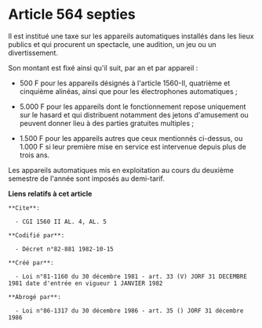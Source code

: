 # Article 564 septies

Il est institué une taxe sur les appareils automatiques installés dans les lieux publics et qui procurent un spectacle, une
audition, un jeu ou un divertissement.

Son montant est fixé ainsi qu'il suit, par an et par appareil :

- 500 F pour les appareils désignés à l'article 1560-II, quatrième et cinquième alinéas, ainsi que pour les électrophones
automatiques ;

- 5.000 F pour les appareils dont le fonctionnement repose uniquement sur le hasard et qui distribuent notamment des jetons
d'amusement ou peuvent donner lieu à des parties gratuites multiples ;

- 1.500 F pour les appareils autres que ceux mentionnés ci-dessus, ou 1.000 F si leur première mise en service est intervenue
depuis plus de trois ans.

Les appareils automatiques mis en exploitation au cours du deuxième semestre de l'année sont imposés au demi-tarif.

**Liens relatifs à cet article**

	**Cite**:

	  - CGI 1560 II AL. 4, AL. 5

	**Codifié par**:

	  - Décret n°82-881 1982-10-15

	**Créé par**:

	  - Loi n°81-1160 du 30 décembre 1981 - art. 33 (V) JORF 31 DECEMBRE 1981 date d'entrée en vigueur 1 JANVIER 1982

	**Abrogé par**:

	  - Loi n°86-1317 du 30 décembre 1986 - art. 35 () JORF 31 décembre 1986
